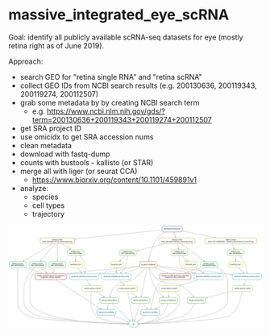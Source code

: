 # massive_integrated_eye_scRNA

Goal: identify all publicly available scRNA-seq datasets for eye (mostly retina right as of June 2019).

Approach:
  - search GEO for "retina single RNA" and "retina scRNA"
  - collect GEO IDs from NCBI search results (e.g. 200130636, 200119343, 200119274, 200112507)
  - grab some metadata by by creating NCBI search term
    - e.g. https://www.ncbi.nlm.nih.gov/gds/?term=200130636+200119343+200119274+200112507
  - get SRA project ID
  - use omicidx to get SRA accession nums
  - clean metadata
  - download with fastq-dump 
  - counts with bustools - kallisto (or STAR)
  - merge all with liger (or seurat CCA)
    - https://www.biorxiv.org/content/10.1101/459891v1
  - analyze:
    - species
    - cell types
    - trajectory

![](https://github.com/davemcg/massive_integrated_eye_scRNA/blob/master/miescRNA.svg)
